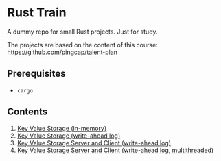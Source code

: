 # Rust Train

A dummy repo for small Rust projects. Just for study.

The projects are based on the content of this course: https://github.com/pingcap/talent-plan

## Prerequisites

- `cargo`

## Contents

1. [Key Value Storage (in-memory)](/1_kvs/readme.md)
2. [Key Value Storage (write-ahead log)](/2_kvs_log/readme.md)
3. [Key Value Storage Server and Client (write-ahead log)](/3_kvs_log/readme.md)
4. [Key Value Storage Server and Client (write-ahead log, multithreaded)](/4_kvs_log_server_multithread/readme.md)
